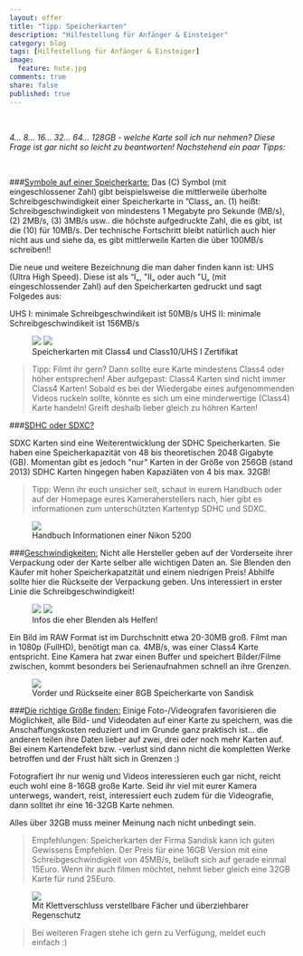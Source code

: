 ```yaml
---
layout: offer
title: "Tipp: Speicherkarten"
description: "Hilfestellung für Anfänger & Einsteiger"
category: blog
tags: [Hilfestellung für Anfänger & Einsteiger]
image:
  feature: hute.jpg
comments: true
share: false
published: true
---
```

 
  


    



*4... 8... 16... 32... 64... 128GB - welche Karte soll ich nur nehmen? 
Diese Frage ist gar nicht so leicht zu beantworten! 
Nachstehend ein paar Tipps:* 
 
  


    








###<u>Symbole auf einer Speicherkarte:</u>
Das (C) Symbol (mit eingeschlossener Zahl) gibt beispielsweise die mittlerweile überholte Schreibgeschwindigkeit einer Speicherkarte in ”Class„ an. (1) heißt: Schreibgeschwindigkeit von mindestens 1 Megabyte pro Sekunde (MB/s), (2) 2MB/s, (3) 3MB/s usw.. die höchste aufgedruckte Zahl, die es gibt, ist die (10) für 10MB/s.
Der technische Fortschritt bleibt natürlich auch hier nicht aus und siehe da, es gibt mittlerweile Karten die über 100MB/s schreiben!!

Die neue und weitere Bezeichnung die man daher finden kann ist: UHS (Ultra High Speed). Diese ist als “I„, "II„  oder auch "U„ (mit eingeschlossender Zahl) auf den Speicherkarten gedruckt und sagt Folgedes aus:

UHS I: minimale Schreibgeschwindikeit ist 50MB/s
UHS II: minimale Schreibgeschwindikeit ist 156MB/s

<figure class="half">
	<img src="/images/sd4.jpg">
	<img src="/images/sd2.jpg">
	<figcaption>Speicherkarten mit Class4 und Class10/UHS I Zertifikat</figcaption>
</figure>


> Tipp: Filmt ihr gern? Dann sollte eure Karte mindestens Class4 oder höher entsprechen! Aber aufgepast: Class4 Karten sind nicht immer Class4 Karten! Sobald es bei der Wiedergabe eines aufgenommenden Videos ruckeln sollte, könnte es sich um eine minderwertige (Class4) Karte handeln! Greift deshalb lieber gleich zu höhren Karten!

###<u>SDHC oder SDXC?</u>

SDXC Karten sind eine Weiterentwicklung der SDHC Speicherkarten.
Sie haben eine Speicherkapazität von 48 bis theoretischen 2048 Gigabyte (GB). Momentan gibt es jedoch "nur" Karten in der Größe von 256GB (stand 2013)
SDHC Karten hingegen haben Kapaziäten von 4 bis max. 32GB!


> Tipp: 
>      Wenn ihr euch unsicher seit, schaut in eurem Handbuch oder 
>      auf der Homepage eures Kameraherstellers nach, hier gibt es 
>      informationen zum unterschützten Kartentyp SDHC und SDXC.
<figure>
<img src="/images/sd1.jpg"/>
<figcaption>Handbuch Informationen einer Nikon 5200</figcaption>
</figure>


###<u>Geschwindigkeiten:</u>
Nicht alle Hersteller geben auf der Vorderseite ihrer Verpackung oder der Karte selber alle wichtigen Daten an. Sie Blenden den Käufer mit hoher Speicherkapatzität und einem niedrigen Preis! Abhilfe sollte hier die Rückseite der Verpackung geben.
Uns interessiert in erster Linie die Schreibgeschwindigkeit!

<figure class="half">
	<img src="/images/sd5.jpg">
	<img src="/images/sd6.jpg">
	<figcaption>Infos die eher Blenden als Helfen!</figcaption>
</figure>

Ein Bild im RAW Format ist im Durchschnitt etwa 20-30MB groß. Filmt man in 1080p (FullHD), benötigt man ca. 4MB/s, was einer Class4 Karte entspricht. Eine Kamera hat zwar einen Buffer und speichert Bilder/Filme zwischen, kommt besonders bei Serienaufnahmen schnell an ihre Grenzen.

<figure>
<img src="/images/sd3.jpg"/>
<figcaption>Vorder und Rückseite einer 8GB Speicherkarte von Sandisk</figcaption>
</figure>


###<u>Die richtige Größe finden:</u>
Einige Foto-/Videografen favorisieren die Möglichkeit, alle Bild- und Videodaten auf einer Karte zu speichern, was die Anschaffungskosten reduziert und im Grunde ganz praktisch ist... die anderen teilen ihre Daten lieber auf zwei, drei oder noch mehr Karten auf. 
Bei einem Kartendefekt bzw. -verlust sind dann nicht die kompletten Werke betroffen und der Frust hält sich in Grenzen :)

Fotografiert ihr nur wenig und Videos interessieren euch gar nicht, reicht euch wohl eine 8-16GB große Karte. Seid ihr viel mit eurer Kamera unterwegs, wandert, reist, interessiert euch zudem für die Videografie, dann solltet ihr eine 16-32GB Karte nehmen. 

Alles über 32GB muss meiner Meinung nach nicht unbedingt sein. 

> Empfehlungen: Speicherkarten der Firma Sandisk kann ich guten Gewissens Empfehlen. Der Preis für eine 16GB Version mit eine Schreibgeschwindigkeit von 45MB/s, beläuft sich auf gerade einmal 15Euro. Wenn ihr auch filmen möchtet, nehmt lieber gleich eine 32GB Karte für rund 25Euro.

<figure>
<img src="/images/sd7.jpg"/>
<figcaption>Mit Klettverschluss verstellbare Fächer und überziehbarer Regenschutz</figcaption>
</figure>







  



> Bei weiteren Fragen stehe ich gern zu Verfügung, meldet euch einfach :)